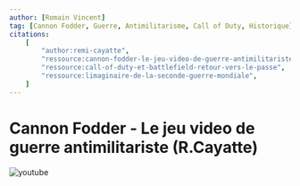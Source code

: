 ```yaml
---
author: [Romain Vincent]
tag: [Cannon Fodder, Guerre, Antimilitarisme, Call of Duty, Historique]
citations:
    [
        "author:remi-cayatte",
        "ressource:cannon-fodder-le-jeu-video-de-guerre-antimilitariste",
        "ressource:call-of-duty-et-battlefield-retour-vers-le-passe",
        "ressource:limaginaire-de-la-seconde-guerre-mondiale",
    ]
---
```


# Cannon Fodder - Le jeu video de guerre antimilitariste (R.Cayatte)

![youtube](https://www.youtube.com/watch?v=i3g-aEWXKfo)

